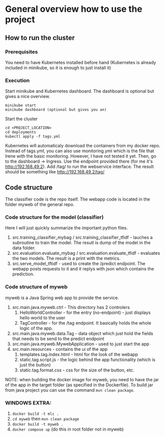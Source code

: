 # General overview how to use the project

## How to run the cluster
### Prerequisites
You need to have Kubernetes installed before hand (Kubernetes is already included in minikube, so it is enough to just install it)
### Execution
Start minikube and Kubernetes dashboard. The dashboard is optional but gives a nice overview.
```
minikube start
minikube dashboard (optional but gives you an)
```

Start the cluster
```
cd <PROJECT_LOCATION>
cd deployments
kubectl apply -f tags.yml
```

Kubernetes will automaticaly download the containers from my docker repo. Instead of tags.yml, you can also use monitoring.yml which is the file that Irene with the basic monitoring. However, I have not tested it yet. 
Then, go to the dashboard -> Ingress. Use the endpoint provided there (for me it's http://192.168.49.2). Add /tag/ to run the webservice interface. The result should be something like http://192.168.49.2/tag/

## Code structure
The classifier code is the repo itself. The webapp code is located in the folder myweb of the general repo.
### Code structure for the model (classifier)
Here I will just quickly summarize the important python files.
1. src.training_classifier_mybag / src.training_classifier_tfidf - lauches a subroutine to train the model. The resutl is dump of the model in the data folder.
2. src.evaluation.evaluate_mybag / src.evaluation.evaluate_tfidf - evaluates the two models. The result is a print with the metrics.
3. src.serve_model_tftidf - used to create the /predict endpoint. The webapp posts requests to it and it replys with json which contains the prediction.

### Code structure of myweb
myweb is a Java Spring web app to provide the service. 
1. src.main.java.myweb.ctrl - This directory has 2 controlers
    1. HelloWorldController - for the entry (no-endpoint) - just displays hello world to the user
    2. TagController - for the /tag endpoint. It basically holds the whole logic of the app.
2. src.main.java.myweb.data.Tag - data object which just hold the fields that needs to be send to the predict endpoint 
3. src.main.java.myweb.MywebApplication - used to just start the app
4. src.main.resources - contains the ui of the app
    1. templates.tag.index.html - html for the look of the webapp
    2. static.tag.script.js - the logic behind the app functionality (which is just the button)
    3. static.tag.format.css - css for the size of the button, etc.

NOTE: when building the docker image for myweb, you need to have the jar of the app in the target folder (as specified in the Dockerfile). To build jar from java project you can use the command ```mvn clean package```.  


### WINDOWS EXTRA:
1. `docker build -t mlc . `
2. `cd myweb` then `mvn clean package`
3. `docker build -t myweb . `
4. `docker compose up` (do this in root folder not in myweb)
